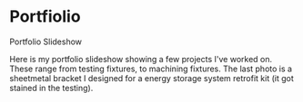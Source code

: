 # Portfiolio

Portfolio Slideshow

Here is my portfolio slideshow showing a few projects I've worked on. These range from testing fixtures, to machining fixtures. The last photo is a sheetmetal bracket I designed for a energy storage system retrofit kit (it got stained in the testing).
